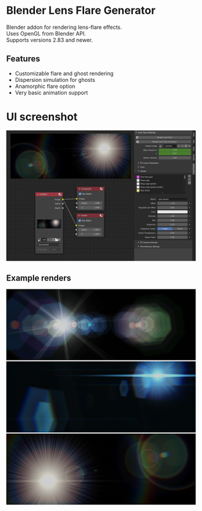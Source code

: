 # Blender Lens Flare Generator
Blender addon for rendering lens-flare effects.  
Uses OpenGL from Blender API.  
Supports versions 2.83 and newer. 

## Features
- Customizable flare and ghost rendering
- Dispersion simulation for ghosts
- Anamorphic flare option
- Very basic animation support

# UI screenshot
![UI example][ui_overview]

## Example renders
![Example render][example]
![Example render][example_anam]
![Example render][example_ring]

[example]: ca_render.webp
[example_anam]: anam_flare.webp
[example_ring]: rings.webp
[ui_overview]: ui_overview.png